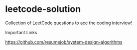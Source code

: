 # leetcode-solution
Collection of LeetCode questions to ace the coding interview!

Important Links

https://github.com/resumejob/system-design-algorithms

